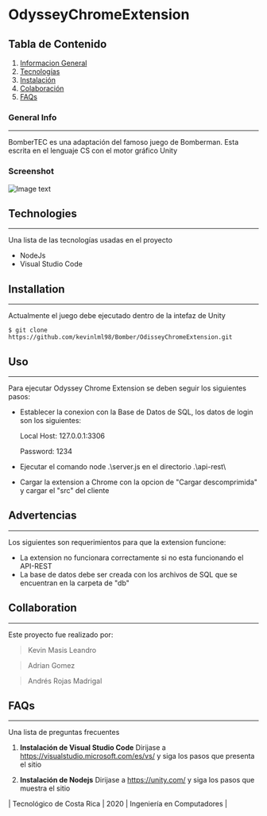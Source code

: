 # OdysseyChromeExtension

## Tabla de Contenido
1. [Informacion General](#general-info)
2. [Tecnologías](#technologies)
3. [Instalación](#installation)
4. [Colaboración](#collaboration)
5. [FAQs](#faqs)
### General Info
***
BomberTEC es una adaptación del famoso juego de Bomberman. Esta escrita en el lenguaje CS con el motor gráfico Unity
### Screenshot
![Image text]()
## Technologies
***
Una lista de las tecnologías usadas en el proyecto
* NodeJs
* Visual Studio Code

## Installation
***
Actualmente el juego debe ejecutado dentro de la intefaz de Unity
```
$ git clone https://github.com/kevinlml98/Bomber/OdisseyChromeExtension.git
```
## Uso
***
Para ejecutar Odyssey Chrome Extension se deben seguir los siguientes pasos:
* Establecer la conexion con la Base de Datos de SQL, los datos de login son los siguientes:

  Local Host: 127.0.0.1:3306
  
  Password: 1234

* Ejecutar el comando node .\server.js en el directorio .\api-rest\
* Cargar la extension a Chrome con la opcion de "Cargar descomprimida" y cargar el "src" del cliente

## Advertencias
***
Los siguientes son requerimientos para que la extension funcione:

* La extension no funcionara correctamente si no esta funcionando el API-REST
* La base de datos debe ser creada con los archivos de SQL que se encuentran en la carpeta de "db"

## Collaboration
***
Este proyecto fue realizado por:
> Kevin Masis Leandro

> Adrian Gomez

> Andrés Rojas Madrigal

## FAQs
***
Una lista de preguntas frecuentes
1. **Instalación de Visual Studio Code**
Dirijase a https://visualstudio.microsoft.com/es/vs/ y siga los pasos que presenta el sitio

2. __Instalación de Nodejs__ 
Dirijase a https://unity.com/ y siga los pasos que muestra el sitio

| Tecnológico de Costa Rica | 2020 | Ingeniería en Computadores |
